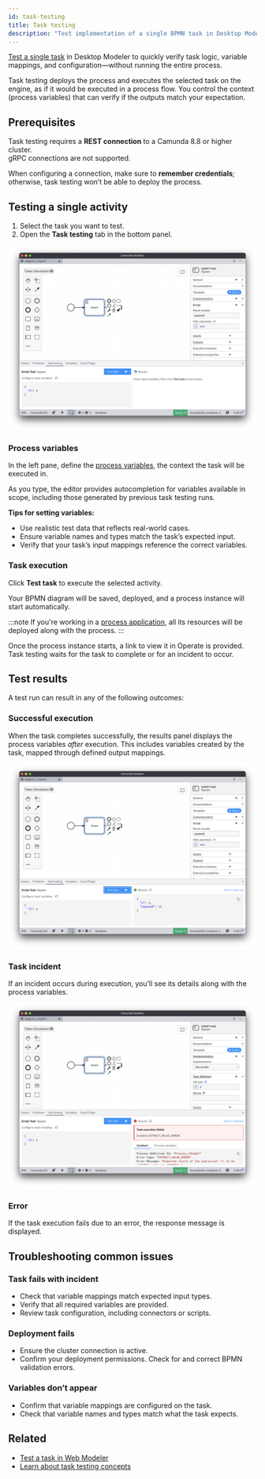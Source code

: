 ```yaml
---
id: task-testing
title: Task testing
description: "Test implementation of a single BPMN task in Desktop Modeler."
---
```


[Test a single task](../../concepts/task-testing.md) in Desktop Modeler to quickly verify task logic, variable mappings, and configuration—without running the entire process.

Task testing deploys the process and executes the selected task on the engine, as if it would be executed in a process flow. You control the context (process variables) that can verify if the outputs match your expectation.

## Prerequisites

Task testing requires a **REST connection** to a Camunda 8.8 or higher cluster.  
gRPC connections are not supported.

When configuring a connection, make sure to **remember credentials**; otherwise, task testing won’t be able to deploy the process.

## Testing a single activity

1. Select the task you want to test.
2. Open the **Task testing** tab in the bottom panel.

![Testing tab](./img/task-testing/testing-tab.png)

### Process variables

In the left pane, define the [process variables](../../concepts/variables.md), the context the task will be executed in.

As you type, the editor provides autocompletion for variables available in scope, including those generated by previous task testing runs.

**Tips for setting variables:**

- Use realistic test data that reflects real-world cases.
- Ensure variable names and types match the task’s expected input.
- Verify that your task’s input mappings reference the correct variables.

### Task execution

Click **Test task** to execute the selected activity.

Your BPMN diagram will be saved, deployed, and a process instance will start automatically.

:::note
If you're working in a [process application](./process-applications.md), all its resources will be deployed along with the process.
:::

Once the process instance starts, a link to view it in Operate is provided.  
Task testing waits for the task to complete or for an incident to occur.

## Test results

A test run can result in any of the following outcomes:

### Successful execution

When the task completes successfully, the results panel displays the process variables _after_ execution. This includes variables created by the task, mapped through defined output mappings.

![Testing success](./img/task-testing/testing-success.png)

### Task incident

If an incident occurs during execution, you’ll see its details along with the process variables.

![Testing incident](./img/task-testing/testing-incident.png)

### Error

If the task execution fails due to an error, the response message is displayed.

## Troubleshooting common issues

### Task fails with incident

- Check that variable mappings match expected input types.
- Verify that all required variables are provided.
- Review task configuration, including connectors or scripts.

### Deployment fails

- Ensure the cluster connection is active.
- Confirm your deployment permissions.
Check for and correct BPMN validation errors.

### Variables don’t appear

- Confirm that variable mappings are configured on the task.
- Check that variable names and types match what the task expects.

## Related

- [Test a task in Web Modeler](/components/modeler/web-modeler/task-testing.md)
- [Learn about task testing concepts](../../concepts/task-testing.md)
